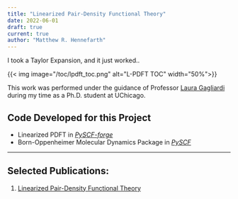 ```yaml
---
title: "Linearized Pair-Density Functional Theory"
date: 2022-06-01
draft: true
current: true
author: "Matthew R. Hennefarth"
---
```


I took a Taylor Expansion, and it just worked..

{{< img image="/toc/lpdft_toc.png" alt="L-PDFT TOC" width="50%">}}

This work was performed under the guidance of Professor [Laura Gagliardi](https://gagliardigroup.uchicago.edu/) during my time as a Ph.D. student at UChicago.

## Code Developed for this Project
- Linearized PDFT in [*PySCF-forge*](https://github.com/pyscf/pyscf-forge)
- Born-Oppenheimer Molecular Dynamics Package in [*PySCF*](https://github.com/pyscf/pyscf)

---
## Selected Publications:
1. [Linearized Pair-Density Functional Theory][**Submitted**, Available on ChemRxiv]

[comment]: <Reference Hyperlinks>
[**Submitted**, Available on ChemRxiv]: http://dx.doi.org/10.26434/chemrxiv-2023-7d0gv
